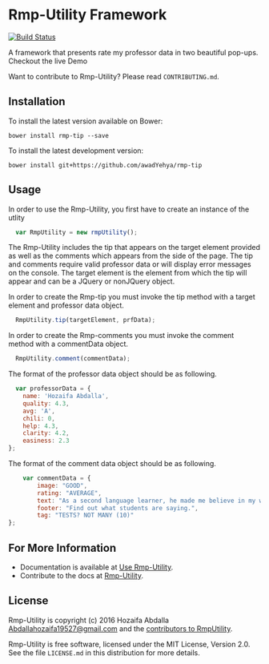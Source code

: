 Rmp-Utility Framework
=======
[![Build Status](https://travis-ci.org/jsdoc3/jsdoc.svg?branch=master)](http://travis-ci.org/jsdoc3/jsdoc) 

A framework that presents rate my professor data in two beautiful pop-ups. Checkout the live Demo

Want to contribute to Rmp-Utility? Please read `CONTRIBUTING.md`.

Installation 
------------

To install the latest version available on Bower:

    bower install rmp-tip --save

To install the latest development version:

    bower install git+https://github.com/awadYehya/rmp-tip

Usage 
-----
In order to use the Rmp-Utility, you first have to create an instance of the utlity

```javascript
  var RmpUtility = new rmpUtility();
```

The Rmp-Utility includes the tip that appears on the target element provided as well as the comments which appears
from the side of the page. The tip and comments require valid professor data or will display error messages on the console. The target element is the element from which the tip will appear and can be a JQuery or nonJQuery object.

In order to create the Rmp-tip you must invoke the tip method with a target element and professor data object.

```javascript
  RmpUtility.tip(targetElement, prfData);
```

In order to create the Rmp-comments you must invoke the comment method with a commentData object.

```javascript
  RmpUtility.comment(commentData);
```

The format of the professor data object should be as following.

```javascript
  var professorData = {
    name: 'Hozaifa Abdalla',
    quality: 4.3,
    avg: 'A',
    chili: 0,
    help: 4.3,
    clarity: 4.2,
    easiness: 2.3
};
```

The format of the comment data object should be as following.

```javascript
    var commentData = {
        image: "GOOD",
        rating: "AVERAGE",
        text: "As a second language learner, he made me believe in my writing ability... Even though there is a lot of works in his class; however, as long as you finish it you definitely has a high grade no matter how bad your writing is =))... I'm saying that because my writing is really bad. Take him, you will have less stress while taking other hard classes.",
        footer: "Find out what students are saying.",
        tag: "TESTS? NOT MANY (10)"
};

```

For More Information
--------------------

+ Documentation is available at [Use Rmp-Utility](http://usejsdoc.org).
+ Contribute to the docs at [Rmp-Utility](https://github.com/jsdoc3/jsdoc3.github.com).

License
-------

Rmp-Utility is copyright (c) 2016 Hozaifa Abdalla <Abdallahozaifa19527@gmail.com> and the
[contributors to RmpUtility](https://github.com/awadYehya/rmp-tip/contributors).

Rmp-Utility is free software, licensed under the MIT License, Version 2.0. See
the file `LICENSE.md` in this distribution for more details.



